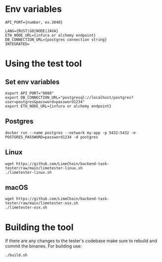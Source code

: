 # Env variables
```
API_PORT={number, ex.3040}

LANG={RUST|GO|NODE|JAVA}
ETH_NODE_URL={infura or alchemy endpoint}
DB_CONNECTION_URL={postgres connection string}
INTEGRATED=
```

# Using the test tool

## Set env variables
```
export API_PORT="8080"
export DB_CONNECTION_URL="postgresql://localhost/postgres?user=postgres&password=password1234"
export ETH_NODE_URL={infura or alchemy endpoint}
```

## Postgres
```
docker run --name postgres --network my-app -p 5432:5432 -e POSTGRES_PASSWORD=password1234 -d postgres
```

## Linux
```
wget https://github.com/LimeChain/backend-task-tester/raw/main/limetester-linux.sh
./limetester-linux.sh
```
## macOS
```
wget https://github.com/LimeChain/backend-task-tester/raw/main/limetester-osx.sh
./limetester-osx.sh
```

# Building the tool

If there are any changes to the tester's codebase make sure to rebuild and commit the binaries.
For building use:
```
./build.sh
```